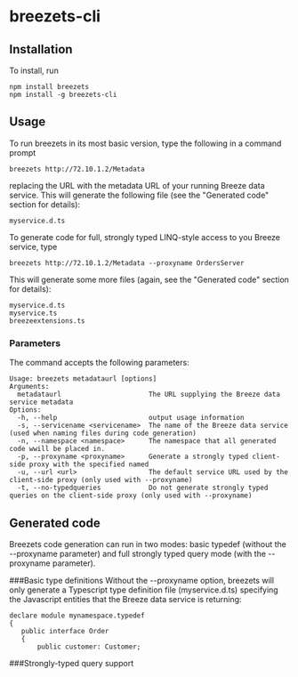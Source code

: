 ﻿# breezets-cli

## Installation
To install, run

    npm install breezets
    npm install -g breezets-cli

## Usage
To run breezets in its most basic version, type the following in a command prompt

    breezets http://72.10.1.2/Metadata

replacing the URL with the metadata URL of your running Breeze data service. 
This will generate the following file (see the "Generated code" section for details):

    myservice.d.ts

To generate code for full, strongly typed LINQ-style access to you Breeze service, type

    breezets http://72.10.1.2/Metadata --proxyname OrdersServer

This will generate some more files (again, see the "Generated code" section for details):

    myservice.d.ts
    myservice.ts
    breezeextensions.ts

### Parameters
The command accepts the following parameters:

    Usage: breezets metadataurl [options]
    Arguments:
      metadataurl                      The URL supplying the Breeze data service metadata
    Options:
      -h, --help                       output usage information
      -s, --servicename <servicename>  The name of the Breeze data service (used when naming files during code generation)
      -n, --namespace <namespace>      The namespace that all generated code wwill be placed in.
      -p, --proxyname <proxyname>      Generate a strongly typed client-side proxy with the specified named
      -u, --url <url>                  The default service URL used by the client-side proxy (only used with --proxyname)
      -t, --no-typedqueries            Do not generate strongly typed queries on the client-side proxy (only used with --proxyname)

## Generated code
Breezets code generation can run in two modes: basic typedef (without the --proxyname parameter) and full strongly typed query mode (with the --proxyname parameter).

###Basic type definitions
Without the --proxyname option, breezets will only generate a Typescript type definition file (myservice.d.ts)
specifying the Javascript entities that the Breeze data service is returning:

    declare module mynamespace.typedef
    {
       public interface Order
       {
           public customer: Customer;

###Strongly-typed query support

